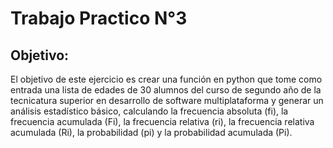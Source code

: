 # Trabajo Practico N°3

## Objetivo:

El objetivo de este ejercicio es crear una función en python que tome como entrada una lista
de edades de 30 alumnos del curso de segundo año de la tecnicatura superior en desarrollo de
software multiplataforma y generar un análisis estadístico básico, calculando la frecuencia
absoluta (fi), la frecuencia acumulada (Fi), la frecuencia relativa (ri), la frecuencia relativa
acumulada (Ri), la probabilidad (pi) y la probabilidad acumulada (Pi).
